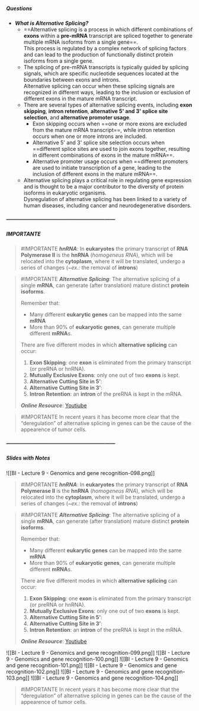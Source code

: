 ##### Questions
- ***What is Alternative Splicing?***
	- ==Alternative splicing is a process in which different combinations of **exons** within a **pre-mRNA** transcript are spliced together to generate multiple mRNA isoforms from a single gene==. <br>This process is regulated by a complex network of splicing factors and can lead to the production of functionally distinct protein isoforms from a single gene.
	- The splicing of pre-mRNA transcripts is typically guided by splicing signals, which are specific nucleotide sequences located at the boundaries between exons and introns. <br>Alternative splicing can occur when these splicing signals are recognized in different ways, leading to the inclusion or exclusion of different exons in the mature mRNA transcript.
	- There are several types of alternative splicing events, including **exon skipping**, **intron retention**, **alternative 5' and 3' splice site selection**, and **alternative promoter usage**. 
		- Exon skipping occurs when ==one or more exons are excluded from the mature mRNA transcript==, while intron retention occurs when one or more introns are included. 
		- Alternative 5' and 3' splice site selection occurs when ==different splice sites are used to join exons together, resulting in different combinations of exons in the mature mRNA==. 
		- Alternative promoter usage occurs when ==different promoters are used to initiate transcription of a gene, leading to the inclusion of different exons in the mature mRNA==.
	- Alternative splicing plays a critical role in regulating gene expression and is thought to be a major contributor to the diversity of protein isoforms in eukaryotic organisms. <br>Dysregulation of alternative splicing has been linked to a variety of human diseases, including cancer and neurodegenerative disorders.

##### —————————————————————
##### IMPORTANTE

> #IMPORTANTE ***hnRNA***:
> In **eukaryotes** the primary transcript of **RNA Polymerase II** is the **hnRNA** (*homogeneus RNA*), which will be relocated into the **cytoplasm**, where it will be translated, undergo a series of changes (*~ex.:* the removal of **introns**)

> #IMPORTANTE ***Alternative Splicing***:
> The alternative splicing of a single **mRNA**, can generate (after translation) mature distinct **protein isoforms**.
> 
> Remember that:
> - Many different **eukarytic genes** can be mapped into the same **mRNA**
> - More than $90\%$ of **eukaryotic genes**, can generate multiple different **mRNA**s.
> 
> There are five different modes in which **alternative splicing** can occur:
> 1. **Exon Skipping**: one **exon** is eliminated from the primary transcript (or preRNA or hnRNA).
> 2. **Mutually Exclusive Exons**: only one out of two **exons** is kept.
> 3. **Alternative Cutting Site in 5’**: 
> 4. **Alternative Cutting Site in 3’**: 
> 5. **Intron Retention**: an **intron** of the preRNA is kept in the mRNA.
> 
> ***Online Resource***: [Youtiube](https://www.youtube.com/watch?v=FAsLzgVHmjQ)

> #IMPORTANTE In recent years it has become more clear that the “deregulation” of alternative splicing in genes can be the cause of the appearence of tumor cells.

##### —————————————————————
##### Slides with Notes
![[BI - Lecture 9 - Genomics and gene recognition-098.png]]

> #IMPORTANTE ***hnRNA***:
> In **eukaryotes** the primary transcript of **RNA Polymerase II** is the **hnRNA** (*homogeneus RNA*), which will be relocated into the **cytoplasm**, where it will be translated, undergo a series of changes (*~ex.:* the removal of **introns**)

> #IMPORTANTE ***Alternative Splicing***:
> The alternative splicing of a single **mRNA**, can generate (after translation) mature distinct **protein isoforms**.
> 
> Remember that:
> - Many different **eukarytic genes** can be mapped into the same **mRNA**
> - More than $90\%$ of **eukaryotic genes**, can generate multiple different **mRNA**s.
> 
> There are five different modes in which **alternative splicing** can occur:
> 1. **Exon Skipping**: one **exon** is eliminated from the primary transcript (or preRNA or hnRNA).
> 2. **Mutually Exclusive Exons**: only one out of two **exons** is kept.
> 3. **Alternative Cutting Site in 5’**: 
> 4. **Alternative Cutting Site in 3’**: 
> 5. **Intron Retention**: an **intron** of the preRNA is kept in the mRNA.
> 
> ***Online Resource***: [Youtiube](https://www.youtube.com/watch?v=FAsLzgVHmjQ)


![[BI - Lecture 9 - Genomics and gene recognition-099.png]] ![[BI - Lecture 9 - Genomics and gene recognition-100.png]] ![[BI - Lecture 9 - Genomics and gene recognition-101.png]] ![[BI - Lecture 9 - Genomics and gene recognition-102.png]] ![[BI - Lecture 9 - Genomics and gene recognition-103.png]] ![[BI - Lecture 9 - Genomics and gene recognition-104.png]]

> #IMPORTANTE In recent years it has become more clear that the “deregulation” of alternative splicing in genes can be the cause of the appearence of tumor cells.